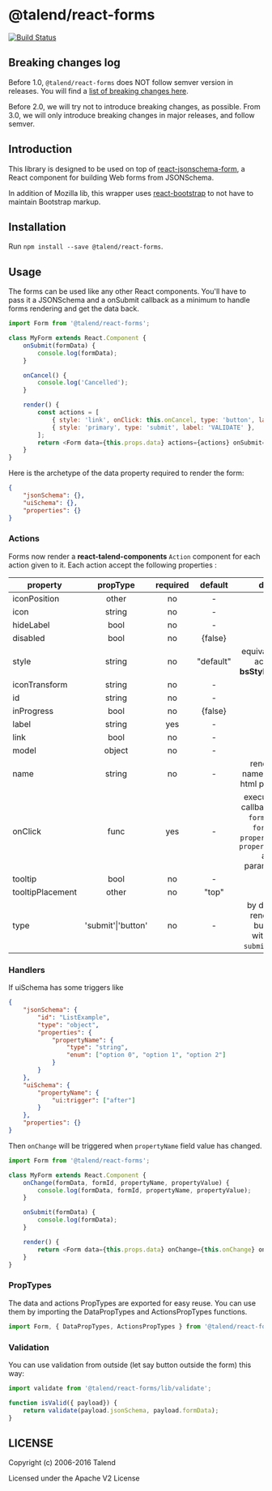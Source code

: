 # @talend/react-forms

[![Build Status](https://travis-ci.org/Talend/ui.svg?branch=master)](https://travis-ci.org/Talend/ui)

## Breaking changes log

Before 1.0, `@talend/react-forms` does NOT follow semver version in releases.
You will find a [list of breaking changes here](https://github.com/Talend/ui/wiki/BREAKING-CHANGE).

Before 2.0, we will try not to introduce breaking changes, as possible.
From 3.0, we will only introduce breaking changes in major releases, and follow semver.

## Introduction

This library is designed to be used on top of [react-jsonschema-form](https://mozilla-services.github.io/react-jsonschema-form/), a React component for building Web forms from JSONSchema.

In addition of Mozilla lib, this wrapper uses [react-bootstrap](https://react-bootstrap.github.io/) to not have to maintain Bootstrap markup.

## Installation

Run `npm install --save @talend/react-forms`.

## Usage

The forms can be used like any other React components.
You'll have to pass it a JSONSchema and a onSubmit callback as a minimum to
handle forms rendering and get the data back.

```javascript
import Form from '@talend/react-forms';

class MyForm extends React.Component {
	onSubmit(formData) {
		console.log(formData);
	}

	onCancel() {
		console.log('Cancelled');
	}

	render() {
		const actions = [
			{ style: 'link', onClick: this.onCancel, type: 'button', label: 'CANCEL' },
			{ style: 'primary', type: 'submit', label: 'VALIDATE' },
		];
		return <Form data={this.props.data} actions={actions} onSubmit={this.onSubmit} />;
	}
}
```

Here is the archetype of the data property required to render the form:

```json
{
	"jsonSchema": {},
	"uiSchema": {},
	"properties": {}
}
```

### Actions

Forms now render a **react-talend-components** `Action` component for each action given to it.
Each action accept the following properties :

| property         |      propType      | required |  default  |                                              doc                                              |
| ---------------- | :----------------: | :------: | :-------: | :-------------------------------------------------------------------------------------------: |
| iconPosition     |       other        |    no    |     -     |
| icon             |       string       |    no    |     -     |
| hideLabel        |        bool        |    no    |     -     |
| disabled         |        bool        |    no    |  {false}  |
| style            |       string       |    no    | "default" |                           equivalent to action **bsStyle** `props`                            |
| iconTransform    |       string       |    no    |     -     |
| id               |       string       |    no    |     -     |
| inProgress       |        bool        |    no    |  {false}  |
| label            |       string       |   yes    |     -     |
| link             |        bool        |    no    |     -     |
| model            |       object       |    no    |     -     |
| name             |       string       |    no    |     -     |                              render a name button html property                               |
| onClick          |        func        |   yes    |     -     | execute the callback with `formData`, `formId`, `propertyName`, `propertyValue` as parameters |
| tooltip          |        bool        |    no    |     -     |
| tooltipPlacement |       other        |    no    |   "top"   |
| type             | 'submit'\|'button' |    no    |     -     |                     by default render a button without `submit` **type**                      |

### Handlers

If uiSchema has some triggers like

```json
{
	"jsonSchema": {
		"id": "ListExample",
		"type": "object",
		"properties": {
			"propertyName": {
				"type": "string",
				"enum": ["option 0", "option 1", "option 2"]
			}
		}
	},
	"uiSchema": {
		"propertyName": {
			"ui:trigger": ["after"]
		}
	},
	"properties": {}
}
```

Then `onChange` will be triggered when `propertyName` field value has changed.

```javascript
import Form from '@talend/react-forms';

class MyForm extends React.Component {
	onChange(formData, formId, propertyName, propertyValue) {
		console.log(formData, formId, propertyName, propertyValue);
	}

	onSubmit(formData) {
		console.log(formData);
	}

	render() {
		return <Form data={this.props.data} onChange={this.onChange} onSubmit={this.onSubmit} />;
	}
}
```

### PropTypes

The data and actions PropTypes are exported for easy reuse.
You can use them by importing the DataPropTypes and ActionsPropTypes functions.

```javascript
import Form, { DataPropTypes, ActionsPropTypes } from '@talend/react-forms';
```

### Validation

You can use validation from outside (let say button outside the form) this way:

```javascript
import validate from '@talend/react-forms/lib/validate';

function isValid({ payload}) {
	return validate(payload.jsonSchema, payload.formData);
}
```

## LICENSE

Copyright (c) 2006-2016 Talend

Licensed under the Apache V2 License
